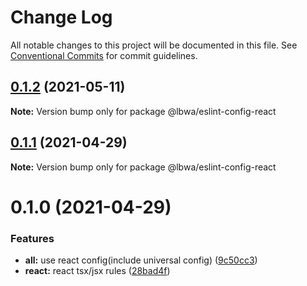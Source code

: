 # Change Log

All notable changes to this project will be documented in this file.
See [Conventional Commits](https://conventionalcommits.org) for commit guidelines.

## [0.1.2](https://github.com/lbwa/eslint-config/compare/@lbwa/eslint-config-react@0.1.1...@lbwa/eslint-config-react@0.1.2) (2021-05-11)

**Note:** Version bump only for package @lbwa/eslint-config-react

## [0.1.1](https://github.com/lbwa/eslint-config/compare/@lbwa/eslint-config-react@0.1.0...@lbwa/eslint-config-react@0.1.1) (2021-04-29)

**Note:** Version bump only for package @lbwa/eslint-config-react

# 0.1.0 (2021-04-29)

### Features

- **all:** use react config(include universal config) ([9c50cc3](https://github.com/lbwa/eslint-config/commit/9c50cc342923aac8e6c93c17d2840cab6cde3c70))
- **react:** react tsx/jsx rules ([28bad4f](https://github.com/lbwa/eslint-config/commit/28bad4f8727e0919ff4a2981100b758953b59d0b))
